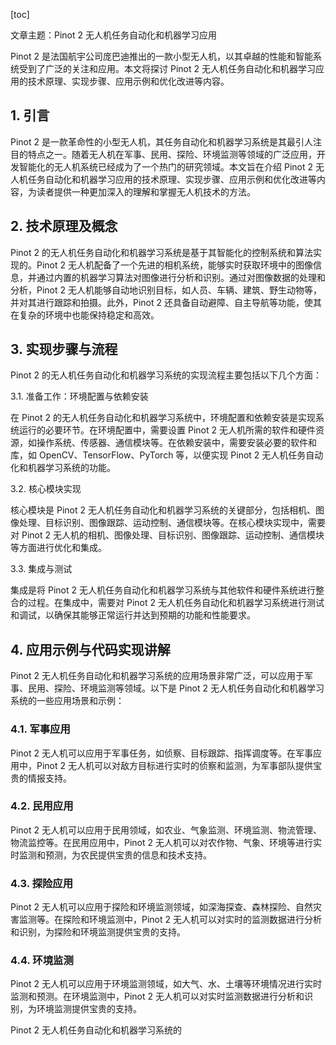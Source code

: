 
[toc]                    
                
                
文章主题：Pinot 2 无人机任务自动化和机器学习应用

Pinot 2 是法国航宇公司庞巴迪推出的一款小型无人机，以其卓越的性能和智能系统受到了广泛的关注和应用。本文将探讨 Pinot 2 无人机任务自动化和机器学习应用的技术原理、实现步骤、应用示例和优化改进等内容。

## 1. 引言

Pinot 2 是一款革命性的小型无人机，其任务自动化和机器学习系统是其最引人注目的特点之一。随着无人机在军事、民用、探险、环境监测等领域的广泛应用，开发智能化的无人机系统已经成为了一个热门的研究领域。本文旨在介绍 Pinot 2 无人机任务自动化和机器学习应用的技术原理、实现步骤、应用示例和优化改进等内容，为读者提供一种更加深入的理解和掌握无人机技术的方法。

## 2. 技术原理及概念

Pinot 2 的无人机任务自动化和机器学习系统是基于其智能化的控制系统和算法实现的。Pinot 2 无人机配备了一个先进的相机系统，能够实时获取环境中的图像信息，并通过内置的机器学习算法对图像进行分析和识别。通过对图像数据的处理和分析，Pinot 2 无人机能够自动地识别目标，如人员、车辆、建筑、野生动物等，并对其进行跟踪和拍摄。此外，Pinot 2 还具备自动避障、自主导航等功能，使其在复杂的环境中也能保持稳定和高效。

## 3. 实现步骤与流程

Pinot 2 的无人机任务自动化和机器学习系统的实现流程主要包括以下几个方面：

3.1. 准备工作：环境配置与依赖安装

在 Pinot 2 的无人机任务自动化和机器学习系统中，环境配置和依赖安装是实现系统运行的必要环节。在环境配置中，需要设置 Pinot 2 无人机所需的软件和硬件资源，如操作系统、传感器、通信模块等。在依赖安装中，需要安装必要的软件和库，如 OpenCV、TensorFlow、PyTorch 等，以便实现 Pinot 2 无人机任务自动化和机器学习系统的功能。

3.2. 核心模块实现

核心模块是 Pinot 2 无人机任务自动化和机器学习系统的关键部分，包括相机、图像处理、目标识别、图像跟踪、运动控制、通信模块等。在核心模块实现中，需要对 Pinot 2 无人机的相机、图像处理、目标识别、图像跟踪、运动控制、通信模块等方面进行优化和集成。

3.3. 集成与测试

集成是将 Pinot 2 无人机任务自动化和机器学习系统与其他软件和硬件系统进行整合的过程。在集成中，需要对 Pinot 2 无人机任务自动化和机器学习系统进行测试和调试，以确保其能够正常运行并达到预期的功能和性能要求。

## 4. 应用示例与代码实现讲解

Pinot 2 无人机任务自动化和机器学习系统的应用场景非常广泛，可以应用于军事、民用、探险、环境监测等领域。以下是 Pinot 2 无人机任务自动化和机器学习系统的一些应用场景和示例：

### 4.1. 军事应用

Pinot 2 无人机可以应用于军事任务，如侦察、目标跟踪、指挥调度等。在军事应用中，Pinot 2 无人机可以对敌方目标进行实时的侦察和监测，为军事部队提供宝贵的情报支持。

### 4.2. 民用应用

Pinot 2 无人机可以应用于民用领域，如农业、气象监测、环境监测、物流管理、物流监控等。在民用应用中，Pinot 2 无人机可以对农作物、气象、环境等进行实时监测和预测，为农民提供宝贵的信息和技术支持。

### 4.3. 探险应用

Pinot 2 无人机可以应用于探险和环境监测领域，如深海探查、森林探险、自然灾害监测等。在探险和环境监测中，Pinot 2 无人机可以对实时的监测数据进行分析和识别，为探险和环境监测提供宝贵的支持。

### 4.4. 环境监测

Pinot 2 无人机可以应用于环境监测领域，如大气、水、土壤等环境情况进行实时监测和预测。在环境监测中，Pinot 2 无人机可以对实时监测数据进行分析和识别，为环境监测提供宝贵的支持。

Pinot 2 无人机任务自动化和机器学习系统的

